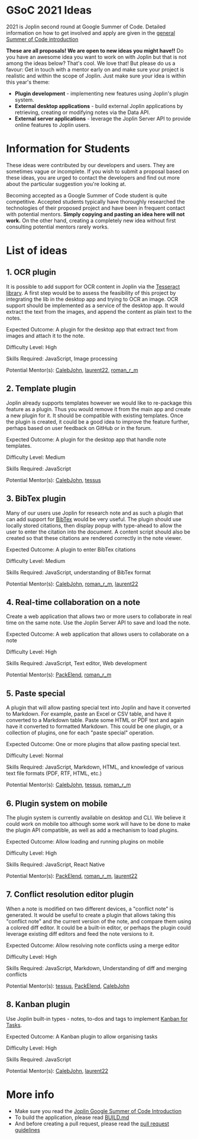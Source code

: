 # GSoC 2021 Ideas

2021 is Joplin second round at Google Summer of Code. Detailed information on how to get involved and apply are given in the [general Summer of Code introduction](https://joplinapp.org/gsoc2021/index/)

**These are all proposals! We are open to new ideas you might have!!** Do you have an awesome idea you want to work on with Joplin but that is not among the ideas below? That's cool. We love that! But please do us a favour: Get in touch with a mentor early on and make sure your project is realistic and within the scope of Joplin. Just make sure your idea is within this year's theme:

- **Plugin development** - implementing new features using Joplin's plugin system.
- **External desktop applications** - build external Joplin applications by retrieving, creating or modifying notes via the Data API.
- **External server applications** - leverage the Joplin Server API to provide online features to Joplin users.

# Information for Students

These ideas were contributed by our developers and users. They are sometimes vague or incomplete. If you wish to submit a proposal based on these ideas, you are urged to contact the developers and find out more about the particular suggestion you're looking at.

Becoming accepted as a Google Summer of Code student is quite competitive. Accepted students typically have thoroughly researched the technologies of their proposed project and have been in frequent contact with potential mentors. **Simply copying and pasting an idea here will not work.** On the other hand, creating a completely new idea without first consulting potential mentors rarely works.

# List of ideas

## 1. OCR plugin

It is possible to add support for OCR content in Joplin via the [Tesseract library](http://tesseract.projectnaptha.com/). A first step would be to assess the feasibility of this project by integrating the lib in the desktop app and trying to OCR an image. OCR support should be implemented as a service of the desktop app. It would extract the text from the images, and append the content as plain text to the notes.

Expected Outcome: A plugin for the desktop app that extract text from images and attach it to the note.

Difficulty Level: High

Skills Required: JavaScript, Image processing

Potential Mentor(s): [CalebJohn](https://github.com/CalebJohn/), [laurent22](https://github.com/laurent22/), [roman_r_m](https://discourse.joplinapp.org/u/roman_r_m)

## 2. Template plugin

Joplin already supports templates however we would like to re-package this feature as a plugin. Thus you would remove it from the main app and create a new plugin for it. It should be compatible with existing templates. Once the plugin is created, it could be a good idea to improve the feature further, perhaps based on user feedback on GitHub or in the forum.

Expected Outcome: A plugin for the desktop app that handle note templates.

Difficulty Level: Medium

Skills Required: JavaScript

Potential Mentor(s): [CalebJohn](https://github.com/CalebJohn/), [tessus](https://github.com/tessus/)

## 3. BibTex plugin

Many of our users use Joplin for research note and as such a plugin that can add support for [BibTex](http://www.bibtex.org) would be very useful. The plugin should use locally stored citations, then display popup with type-ahead to allow the user to enter the citation into the document. A content script should also be created so that these citations are rendered correctly in the note viewer.

Expected Outcome: A plugin to enter BibTex citations

Difficulty Level: Medium

Skills Required: JavaScript, understanding of BibTex format

Potential Mentor(s): [CalebJohn](https://github.com/CalebJohn/), [roman_r_m](https://discourse.joplinapp.org/u/roman_r_m), [laurent22](https://github.com/laurent22/)

## 4. Real-time collaboration on a note

Create a web application that allows two or more users to collaborate in real time on the same note. Use the Joplin Server API to save and load the note.

Expected Outcome: A web application that allows users to collaborate on a note

Difficulty Level: High

Skills Required: JavaScript, Text editor, Web development

Potential Mentor(s): [PackElend](https://discourse.joplinapp.org/u/PackElend), [roman_r_m](https://discourse.joplinapp.org/u/roman_r_m)

## 5. Paste special

A plugin that will allow pasting special text into Joplin and have it converted to Markdown. For example, paste an Excel or CSV table, and have it converted to a Markdown table. Paste some HTML or PDF text and again have it converted to formatted Markdown. This could be one plugin, or a collection of plugins, one for each "paste special" operation.

Expected Outcome: One or more plugins that allow pasting special text.

Difficulty Level: Normal

Skills Required: JavaScript, Markdown, HTML, and knowledge of various text file formats (PDF, RTF, HTML, etc.)

Potential Mentor(s): [CalebJohn](https://github.com/CalebJohn/), [tessus](https://github.com/tessus/), [roman_r_m](https://discourse.joplinapp.org/u/roman_r_m)

## 6. Plugin system on mobile

The plugin system is currently available on desktop and CLI. We believe it could work on mobile too although some work will have to be done to make the plugin API compatible, as well as add a mechanism to load plugins.

Expected Outcome: Allow loading and running plugins on mobile

Difficulty Level: High

Skills Required: JavaScript, React Native

Potential Mentor(s): [PackElend](https://discourse.joplinapp.org/u/PackElend), [roman_r_m](https://discourse.joplinapp.org/u/roman_r_m), [laurent22](https://github.com/laurent22/)

## 7. Conflict resolution editor plugin

When a note is modified on two different devices, a "conflict note" is generated. It would be useful to create a plugin that allows taking this "conflict note" and the current version of the note, and compare them using a colored diff editor. It could be a built-in editor, or perhaps the plugin could leverage existing diff editors and feed the note versions to it.

Expected Outcome: Allow resolving note conflicts using a merge editor

Difficulty Level: High

Skills Required: JavaScript, Markdown, Understanding of diff and merging conflicts

Potential Mentor(s): [tessus](https://github.com/tessus/), [PackElend](https://discourse.joplinapp.org/u/PackElend), [CalebJohn](https://github.com/CalebJohn/)

## 8. Kanban plugin

Use Joplin built-in types - notes, to-dos and tags to implement [Kanban for Tasks](https://discourse.joplinapp.org/t/kanban-for-tasks/7342).

Expected Outcome: A Kanban plugin to allow organising tasks

Difficulty Level: High

Skills Required: JavaScript

Potential Mentor(s): [CalebJohn](https://github.com/CalebJohn/), [laurent22](https://github.com/laurent22/)

# More info

- Make sure you read the [Joplin Google Summer of Code Introduction](https://joplinapp.org/gsoc2021/index/)
- To build the application, please read [BUILD.md](https://github.com/laurent22/joplin/blob/dev/BUILD.md)
- And before creating a pull request, please read the [pull request guidelines](https://joplinapp.org/gsoc2021/pull_request_guidelines/)
